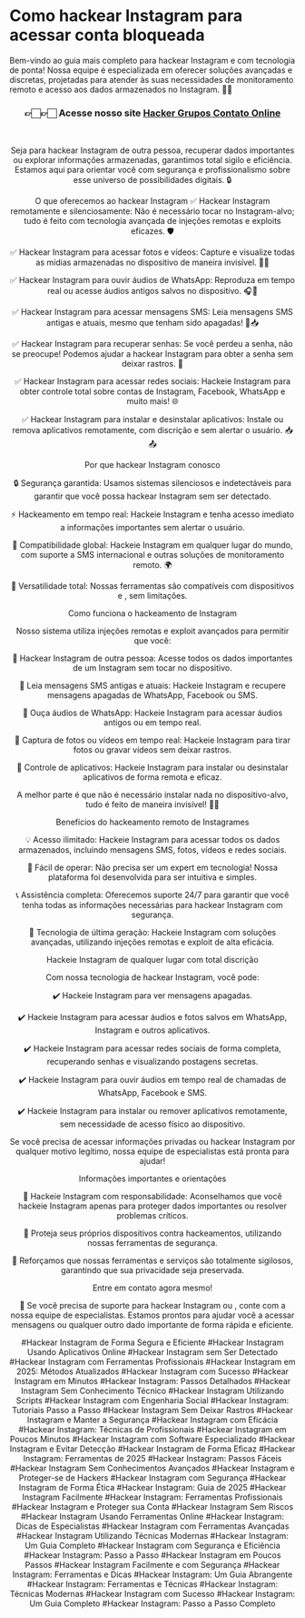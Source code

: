 # Como hackear Instagram para acessar conta bloqueada

Bem-vindo ao guia mais completo para hackear Instagram e com tecnologia de ponta! Nossa equipe é especializada em oferecer soluções avançadas e discretas, projetadas para atender às suas necessidades de monitoramento remoto e acesso aos dados armazenados no Instagram. 📲✨

<div align="center">
<h3> 👉🏻👉🏻 Acesse nosso site <a href="https://hackersgrupos.store/">Hacker Grupos Contato Online</a></h3><br>


Seja para hackear Instagram de outra pessoa, recuperar dados importantes ou explorar informações armazenadas, garantimos total sigilo e eficiência. Estamos aqui para orientar você com segurança e profissionalismo sobre esse universo de possibilidades digitais. 🔒

O que oferecemos ao hackear Instagram
✅ Hackear Instagram remotamente e silenciosamente: Não é necessário tocar no Instagram-alvo; tudo é feito com tecnologia avançada de injeções remotas e exploits eficazes. 🛡️

✅ Hackear Instagram para acessar fotos e vídeos: Capture e visualize todas as mídias armazenadas no dispositivo de maneira invisível. 📸🎥

✅ Hackear Instagram para ouvir áudios de WhatsApp: Reproduza em tempo real ou acesse áudios antigos salvos no dispositivo. 🎧📱

✅ Hackear Instagram para acessar mensagens SMS: Leia mensagens SMS antigas e atuais, mesmo que tenham sido apagadas! 💬📥

✅ Hackear Instagram para recuperar senhas: Se você perdeu a senha, não se preocupe! Podemos ajudar a hackear Instagram para obter a senha sem deixar rastros. 🔑

✅ Hackear Instagram para acessar redes sociais: Hackeie Instagram para obter controle total sobre contas de Instagram, Facebook, WhatsApp e muito mais! 🌐

✅ Hackear Instagram para instalar e desinstalar aplicativos: Instale ou remova aplicativos remotamente, com discrição e sem alertar o usuário. 📥📤

Por que hackear Instagram conosco

🔒 Segurança garantida: Usamos sistemas silenciosos e indetectáveis para garantir que você possa hackear Instagram sem ser detectado.

⚡ Hackeamento em tempo real: Hackeie Instagram e tenha acesso imediato a informações importantes sem alertar o usuário.

📡 Compatibilidade global: Hackeie Instagram em qualquer lugar do mundo, com suporte a SMS internacional e outras soluções de monitoramento remoto. 🌍

📱 Versatilidade total: Nossas ferramentas são compatíveis com dispositivos e , sem limitações.

Como funciona o hackeamento de Instagram

Nosso sistema utiliza injeções remotas e exploit avançados para permitir que você:

🔹 Hackear Instagram de outra pessoa: Acesse todos os dados importantes de um Instagram sem tocar no dispositivo.

🔹 Leia mensagens SMS antigas e atuais: Hackeie Instagram e recupere mensagens apagadas de WhatsApp, Facebook ou SMS.

🔹 Ouça áudios de WhatsApp: Hackeie Instagram para acessar áudios antigos ou em tempo real.

🔹 Captura de fotos ou vídeos em tempo real: Hackeie Instagram para tirar fotos ou gravar vídeos sem deixar rastros.

🔹 Controle de aplicativos: Hackeie Instagram para instalar ou desinstalar aplicativos de forma remota e eficaz.

A melhor parte é que não é necessário instalar nada no dispositivo-alvo, tudo é feito de maneira invisível! 🤫✨

Benefícios do hackeamento remoto de Instagrames

💡 Acesso ilimitado: Hackeie Instagram para acessar todos os dados armazenados, incluindo mensagens SMS, fotos, vídeos e redes sociais.

🌟 Fácil de operar: Não precisa ser um expert em tecnologia! Nossa plataforma foi desenvolvida para ser intuitiva e simples.

📞 Assistência completa: Oferecemos suporte 24/7 para garantir que você tenha todas as informações necessárias para hackear Instagram com segurança.

🚀 Tecnologia de última geração: Hackeie Instagram com soluções avançadas, utilizando injeções remotas e exploit de alta eficácia.

Hackeie Instagram de qualquer lugar com total discrição

Com nossa tecnologia de hackear Instagram, você pode:

✔️ Hackeie Instagram para ver mensagens apagadas.

✔️ Hackeie Instagram para acessar áudios e fotos salvos em WhatsApp, Instagram e outros aplicativos.

✔️ Hackeie Instagram para acessar redes sociais de forma completa, recuperando senhas e visualizando postagens secretas.

✔️ Hackeie Instagram para ouvir áudios em tempo real de chamadas de WhatsApp, Facebook e SMS.

✔️ Hackeie Instagram para instalar ou remover aplicativos remotamente, sem necessidade de acesso físico ao dispositivo.

Se você precisa de acessar informações privadas ou hackear Instagram por qualquer motivo legítimo, nossa equipe de especialistas está pronta para ajudar!

Informações importantes e orientações

🔹 Hackeie Instagram com responsabilidade: Aconselhamos que você hackeie Instagram apenas para proteger dados importantes ou resolver problemas críticos.

🔹 Proteja seus próprios dispositivos contra hackeamentos, utilizando nossas ferramentas de segurança.

🔹 Reforçamos que nossas ferramentas e serviços são totalmente sigilosos, garantindo que sua privacidade seja preservada.

Entre em contato agora mesmo!

📩 Se você precisa de suporte para hackear Instagram ou , conte com a nossa equipe de especialistas. Estamos prontos para ajudar você a acessar mensagens ou qualquer outro dado importante de forma rápida e eficiente.

#Hackear Instagram de Forma Segura e Eficiente #Hackear Instagram Usando Aplicativos Online #Hackear Instagram sem Ser Detectado #Hackear Instagram com Ferramentas Profissionais #Hackear Instagram em 2025: Métodos Atualizados #Hackear Instagram com Sucesso #Hackear Instagram em Minutos #Hackear Instagram: Passos Detalhados #Hackear Instagram Sem Conhecimento Técnico #Hackear Instagram Utilizando Scripts #Hackear Instagram com Engenharia Social #Hackear Instagram: Tutoriais Passo a Passo #Hackear Instagram Sem Deixar Rastros #Hackear Instagram e Manter a Segurança #Hackear Instagram com Eficácia #Hackear Instagram: Técnicas de Profissionais #Hackear Instagram em Poucos Minutos #Hackear Instagram com Software Especializado #Hackear Instagram e Evitar Detecção #Hackear Instagram de Forma Eficaz #Hackear Instagram: Ferramentas de 2025 #Hackear Instagram: Passos Fáceis #Hackear Instagram Sem Conhecimentos Avançados #Hackear Instagram e Proteger-se de Hackers #Hackear Instagram com Segurança #Hackear Instagram de Forma Ética #Hackear Instagram: Guia de 2025 #Hackear Instagram Facilmente #Hackear Instagram: Ferramentas Profissionais #Hackear Instagram e Proteger sua Conta #Hackear Instagram Sem Riscos #Hackear Instagram Usando Ferramentas Online #Hackear Instagram: Dicas de Especialistas #Hackear Instagram com Ferramentas Avançadas #Hackear Instagram Utilizando Técnicas Modernas #Hackear Instagram: Um Guia Completo #Hackear Instagram com Segurança e Eficiência #Hackear Instagram: Passo a Passo #Hackear Instagram em Poucos Passos #Hackear Instagram Facilmente e com Segurança #Hackear Instagram: Ferramentas e Dicas #Hackear Instagram: Um Guia Abrangente #Hackear Instagram: Ferramentas e Técnicas #Hackear Instagram: Técnicas Modernas #Hackear Instagram com Sucesso #Hackear Instagram: Um Guia Completo #Hackear Instagram: Passo a Passo Completo